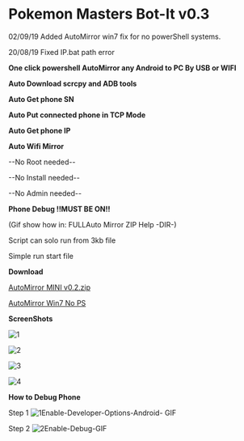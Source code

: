 # Pokemon Masters Bot-It v0.3



02/09/19 Added AutoMirror win7 fix for no powerShell systems.

20/08/19 Fixed IP.bat path error

**One click powershell AutoMirror any Android to PC By USB or WIFI**

**Auto Download scrcpy and ADB tools**

**Auto Get phone SN**

**Auto Put connected phone in TCP Mode**

**Auto Get phone IP**

**Auto Wifi Mirror**

--No Root needed--

--No Install needed--

--No Admin needed--

**Phone Debug !!MUST BE ON!!**

(Gif show how in: FULLAuto Mirror ZIP Help -DIR-)

Script can solo run from 3kb file

Simple run start file



**Download**

[AutoMirror MINI v0.2.zip](https://github.com/DizzyduckAR/AutoMirror/raw/master/AutoMirror%20MINI%20v0.2.zip) 




 
[AutoMirror Win7 No PS](https://github.com/DizzyduckAR/AutoMirror/raw/master/AutoMirror%20Win7-NOPS.zip)





**ScreenShots**



![1](https://user-images.githubusercontent.com/52171360/63218202-dbc94c80-c15e-11e9-9229-6c4cbb2e6881.png)

![2](https://user-images.githubusercontent.com/52171360/63218270-dd474480-c15f-11e9-863c-30ecf36b7d11.png)

![3](https://user-images.githubusercontent.com/52171360/63210222-688af080-c0f4-11e9-9221-e14699834c62.png)

![4](https://user-images.githubusercontent.com/52171360/63210224-6aed4a80-c0f4-11e9-934e-044cc4853b78.png)


**How to Debug Phone**

Step 1
![1Enable-Developer-Options-Android- GIF](https://user-images.githubusercontent.com/52171360/63210271-dafbd080-c0f4-11e9-8b32-18f4d4386272.gif)

Step 2
![2Enable-Debug-GIF](https://user-images.githubusercontent.com/52171360/63210272-dd5e2a80-c0f4-11e9-9849-f7254db6ff24.gif)
